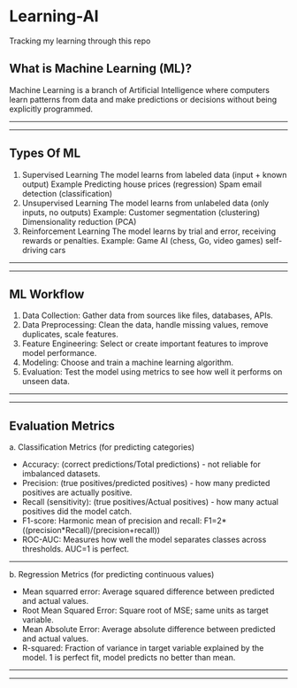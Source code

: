 # Learning-AI

Tracking my learning through this repo

## What is Machine Learning (ML)?

Machine Learning is a branch of Artificial Intelligence where computers learn patterns from data and make predictions or decisions without being explicitly programmed.

---

---

## Types Of ML

1. Supervised Learning
   The model learns from labeled data (input + known output)
   Example
   Predicting house prices (regression)
   Spam email detection (classification)
2. Unsupervised Learning
   The model learns from unlabeled data (only inputs, no outputs)
   Example:
   Customer segmentation (clustering)
   Dimensionality reduction (PCA)
3. Reinforcement Learning
   The model learns by trial and error, receiving rewards or penalties.
   Example:
   Game AI (chess, Go, video games)
   self-driving cars

---

---

## ML Workflow

1. Data Collection: Gather data from sources like files, databases, APIs.
2. Data Preprocessing: Clean the data, handle missing values, remove duplicates, scale features.
3. Feature Engineering: Select or create important features to improve model performance.
4. Modeling: Choose and train a machine learning algorithm.
5. Evaluation: Test the model using metrics to see how well it performs on unseen data.

---

---

## Evaluation Metrics

a. Classification Metrics (for predicting categories)

- Accuracy: (correct predictions/Total predictions) - not reliable for imbalanced datasets.
- Precision: (true positives/predicted positives) - how many predicted positives are actually positive.
- Recall (sensitivity): (true positives/Actual positives) - how many actual positives did the model catch.
- F1-score: Harmonic mean of precision and recall:
  F1=2*((precision*Recall)/(precision+recall))
- ROC-AUC: Measures how well the model separates classes across thresholds. AUC=1 is perfect.

---

b. Regression Metrics (for predicting continuous values)

- Mean squarred error: Average squared difference between predicted and actual values.
- Root Mean Squared Error: Square root of MSE; same units as target variable.
- Mean Absolute Error: Average absolute difference between predicted and actual values.
- R-squared: Fraction of variance in target variable explained by the model. 1 is perfect fit, model predicts no better than mean.

---

---
